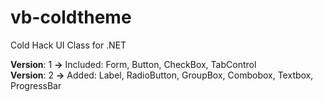 # vb-coldtheme
Cold Hack UI Class for .NET

<strong>Version</strong>: 1 <strong>-></strong> Included: Form, Button, CheckBox, TabControl<br>
<strong>Version</strong>: 2 <strong>-></strong> Added: Label, RadioButton, GroupBox, Combobox, Textbox, ProgressBar

